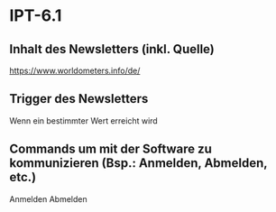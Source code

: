 # IPT-6.1

## Inhalt des Newsletters (inkl. Quelle)
https://www.worldometers.info/de/
## Trigger des Newsletters
Wenn ein bestimmter Wert erreicht wird
## Commands um mit der Software zu kommunizieren (Bsp.: Anmelden, Abmelden, etc.)
Anmelden
Abmelden
